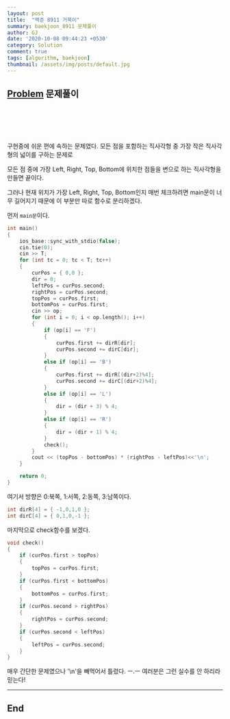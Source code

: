 ```yaml
---
layout: post
title:  "백준 8911 거북이"
summary: baekjoon_8911 문제풀이
author: GJ
date: '2020-10-08 09:44:23 +0530'
category: Solution
comment: true
tags: [algorithm, baekjoon]
thumbnail: /assets/img/posts/default.jpg
---
```


## [Problem](https://www.acmicpc.net/problem/8911) 문제풀이

#  　

구현중에 쉬운 편에 속하는 문제였다. 모든 점을 포함하는 직사각형 중 가장 작은 직사각형의 넓이를 구하는 문제로

모든 점 중에 가장 Left, Right, Top, Bottom에 위치한 점들을 변으로 하는 직사각형을 만들면 끝이다.

그러나 현재 위치가 가장 Left, Right, Top, Bottom인지 매번 체크하려면 main문이 너무 길어지기 때문에 이 부분만 따로 함수로 분리하겠다.

먼저 `main문`이다.

```cpp
int main()
{
	ios_base::sync_with_stdio(false);
	cin.tie(0);
	cin >> T;
	for (int tc = 0; tc < T; tc++)
	{
		curPos = { 0,0 };
		dir = 0;
		leftPos = curPos.second;
		rightPos = curPos.second;
		topPos = curPos.first;
		bottomPos = curPos.first;
		cin >> op;
		for (int i = 0; i < op.length(); i++)
		{
			if (op[i] == 'F')
			{
				curPos.first += dirR[dir];
				curPos.second += dirC[dir];
			}
			else if (op[i] == 'B')
			{
				curPos.first += dirR[(dir+2)%4];
				curPos.second += dirC[(dir+2)%4];
			}
			else if (op[i] == 'L')
			{
				dir = (dir + 3) % 4;
			}
			else if (op[i] == 'R')
			{
				dir = (dir + 1) % 4;
			}
			check();
		}
		cout << (topPos - bottomPos) * (rightPos - leftPos)<<'\n';
	}

	return 0;
}
```

여기서 방향은 0:북쪽, 1:서쪽, 2:동쪽, 3:남쪽이다.

```cpp
int dirR[4] = { -1,0,1,0 };
int dirC[4] = { 0,1,0,-1 };
```

마지막으로 check함수를 보겠다.

```cpp
void check()
{
	if (curPos.first > topPos)
	{
		topPos = curPos.first;
	}
	if (curPos.first < bottomPos)
	{
		bottomPos = curPos.first;
	}
	if (curPos.second > rightPos)
	{
		rightPos = curPos.second;
	}
	if (curPos.second < leftPos)
	{
		leftPos = curPos.second;
	}
}
```

매우 간단한 문제였으나 '\n'을 빼먹어서 틀렸다. ㅡ.ㅡ 여러분은 그런 실수를 안 하리라 믿는다!

---
## End

